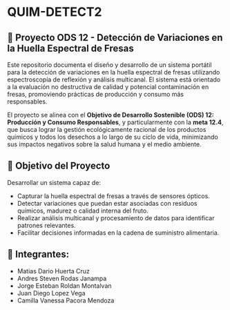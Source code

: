 # QUIM-DETECT2
## 🍓 Proyecto ODS 12 - Detección de Variaciones en la Huella Espectral de Fresas

Este repositorio documenta el diseño y desarrollo de un sistema portátil para la detección de variaciones en la huella espectral de fresas utilizando espectroscopía de reflexión y análisis multicanal. El sistema está orientado a la evaluación no destructiva de calidad y potencial contaminación en fresas, promoviendo prácticas de producción y consumo más responsables.

El proyecto se alinea con el **Objetivo de Desarrollo Sostenible (ODS) 12: Producción y Consumo Responsables**, y particularmente con la **meta 12.4**, que busca lograr la gestión ecológicamente racional de los productos químicos y todos los desechos a lo largo de su ciclo de vida, minimizando sus impactos negativos sobre la salud humana y el medio ambiente.


## 🎯 Objetivo del Proyecto

Desarrollar un sistema capaz de:

- Capturar la huella espectral de fresas a través de sensores ópticos.
- Detectar variaciones que puedan estar asociadas con residuos químicos, madurez o calidad interna del fruto.
- Realizar análisis multicanal y procesamiento de datos para identificar patrones relevantes.
- Facilitar decisiones informadas en la cadena de suministro alimentaria.


## 👥 Integrantes:
- Matias Dario Huerta Cruz
- Andres Steven Rodas Janampa 
- Jorge Esteban Roldan Montalvan 
- Juan Diego Lopez Vega
- Camilla Vanessa Pacora Mendoza
